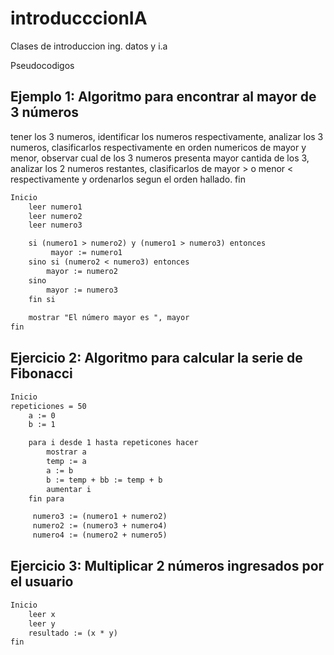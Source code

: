 # introducccionIA
Clases de introduccion ing. datos y i.a



Pseudocodigos

## Ejemplo 1: Algoritmo para encontrar al mayor de 3 números 

tener los 3 numeros, identificar los numeros respectivamente, analizar los  3 numeros, clasificarlos respectivamente en orden numericos de mayor y menor, observar cual de los 3 numeros presenta mayor cantida de los 3, analizar los 2 numeros restantes, clasificarlos de mayor > o menor < respectivamente y ordenarlos segun el orden hallado. fin 
```txt
Inicio
    leer numero1
    leer numero2
    leer numero3

    si (numero1 > numero2) y (numero1 > numero3) entonces
         mayor := numero1
    sino si (numero2 < numero3) entonces
        mayor := numero2
    sino 
        mayor := numero3
    fin si
    
    mostrar "El número mayor es ", mayor
fin
```

## Ejercicio 2: Algoritmo para calcular la serie de Fibonacci
```txt
Inicio
repeticiones = 50
    a := 0
    b := 1

    para i desde 1 hasta repeticones hacer
        mostrar a 
        temp := a
        a := b
        b := temp + bb := temp + b
        aumentar i
    fin para

     numero3 := (numero1 + numero2) 
     numero2 := (numero3 + numero4)
     numero4 := (numero2 + numero5) 

```
## Ejercicio 3: Multiplicar 2 números ingresados por el usuario
```txt
Inicio
    leer x
    leer y
    resultado := (x * y)
fin
```
